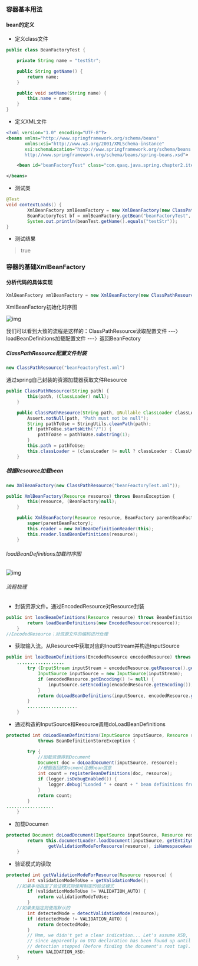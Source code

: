 ### 容器基本用法

#### bean的定义

- 定义class文件

```java
public class BeanFactoryTest {

    private String name = "testStr";

    public String getName() {
        return name;
    }

    public void setName(String name) {
        this.name = name;
    }
}
```

- 定义XML文件

```xml
<?xml version="1.0" encoding="UTF-8"?>
<beans xmlns="http://www.springframework.org/schema/beans"
       xmlns:xsi="http://www.w3.org/2001/XMLSchema-instance"
       xsi:schemaLocation="http://www.springframework.org/schema/beans
       http://www.springframework.org/schema/beans/spring-beans.xsd">

    <bean id="beanFactoryTest" class="com.qaaq.java.spring.chapter2.item1.BeanTest"/>

</beans>
```

- 测试类

```java
@Test
void contextLoads() {
        XmlBeanFactory xmlBeanFactory = new XmlBeanFactory(new ClassPathResource("beanFeactoryTest.xml"));
        BeanFactoryTest bf = xmlBeanFactory.getBean("beanFactoryTest", BeanFactoryTest.class);
        System.out.println(beanTest.getName().equals("testStr"));
}
```

- 测试结果

> true

### 容器的基础XmlBeanFactory

#### 分析代码的具体实现

```java
XmlBeanFactory xmlBeanFactory = new XmlBeanFactory(new ClassPathResource("beanFeactoryTest.xml"));
```

XmlBeanFactory初始化时序图

![img](https://gitee.com/laoyouji1018/images/raw/master/img/20210725183807.png)

我们可以看到大致的流程是这样的：ClassPathResource读取配置文件 ---〉loadBeanDefinitions加载配置文件 ---〉返回BeanFectory

##### ClassPathResource配置文件封装

```java
new ClassPathResource("beanFeactoryTest.xml")
```

通过spring自己封装的资源加载器获取文件Resource

```java
public ClassPathResource(String path) {
		this(path, (ClassLoader) null);
	}

	public ClassPathResource(String path, @Nullable ClassLoader classLoader) {
		Assert.notNull(path, "Path must not be null");
		String pathToUse = StringUtils.cleanPath(path);
		if (pathToUse.startsWith("/")) {
			pathToUse = pathToUse.substring(1);
		}
		this.path = pathToUse;
		this.classLoader = (classLoader != null ? classLoader : ClassUtils.getDefaultClassLoader());
	}
```

##### 根据Resource加载bean

```java
new XmlBeanFactory(new ClassPathResource("beanFeactoryTest.xml"));
```

```java
public XmlBeanFactory(Resource resource) throws BeansException {
        this(resource, (BeanFactory)null);
    }

    public XmlBeanFactory(Resource resource, BeanFactory parentBeanFactory) throws BeansException {
        super(parentBeanFactory);
        this.reader = new XmlBeanDefinitionReader(this);
        this.reader.loadBeanDefinitions(resource);
    }
```

###### loadBeanDefinitions加载时序图

![img](https://gitee.com/laoyouji1018/images/raw/master/img/20210725192130.png)

###### 流程梳理

- 封装资源文件。通过EncodedResource对Resource封装

```java
public int loadBeanDefinitions(Resource resource) throws BeanDefinitionStoreException {
		return loadBeanDefinitions(new EncodedResource(resource));
	}
//EncodedResource：对资源文件的编码进行处理
```

- 获取输入流。从Resource中获取对应的InoutStream并构造InputSource

```java
public int loadBeanDefinitions(EncodedResource encodedResource) throws BeanDefinitionStoreException {
	..................
		try (InputStream inputStream = encodedResource.getResource().getInputStream()) {
			InputSource inputSource = new InputSource(inputStream);
			if (encodedResource.getEncoding() != null) {
				inputSource.setEncoding(encodedResource.getEncoding());
			}
			return doLoadBeanDefinitions(inputSource, encodedResource.getResource());
		}
		...................
	}
```

- 通过构造的InputSource和Resource调用doLoadBeanDefinitions

```java
protected int doLoadBeanDefinitions(InputSource inputSource, Resource resource)
			throws BeanDefinitionStoreException {

		try {
            //加载资源得到Document
			Document doc = doLoadDocument(inputSource, resource);
            //根据返回的Docment注册bean信息
			int count = registerBeanDefinitions(doc, resource);
			if (logger.isDebugEnabled()) {
				logger.debug("Loaded " + count + " bean definitions from " + resource);
			}
			return count;
		}
..................
	}
```

- 加载Documen

```java
protected Document doLoadDocument(InputSource inputSource, Resource resource) throws Exception {
		return this.documentLoader.loadDocument(inputSource, getEntityResolver(), this.errorHandler,
				getValidationModeForResource(resource), isNamespaceAware());
	}
```

- 验证模式的读取

```java
protected int getValidationModeForResource(Resource resource) {
		int validationModeToUse = getValidationMode();
    //如果手动指定了验证模式则使用制定的验证模式
		if (validationModeToUse != VALIDATION_AUTO) {
			return validationModeToUse;
		}
    //如果未指定则使用默认的
		int detectedMode = detectValidationMode(resource);
		if (detectedMode != VALIDATION_AUTO) {
			return detectedMode;
		}
		// Hmm, we didn't get a clear indication... Let's assume XSD,
		// since apparently no DTD declaration has been found up until
		// detection stopped (before finding the document's root tag).
		return VALIDATION_XSD;
	}
```

